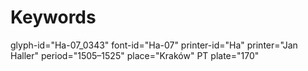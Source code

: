 # Keywords
glyph-id="Ha-07_0343"
font-id="Ha-07"
printer-id="Ha"
printer="Jan Haller"
period="1505–1525"
place="Kraków"
PT plate="170"
